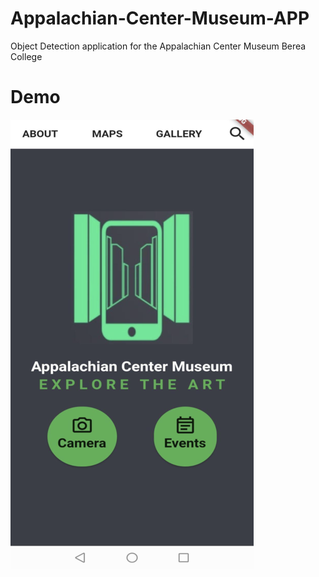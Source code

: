 # Appalachian-Center-Museum-APP
Object Detection application for the Appalachian Center Museum Berea College

# Demo
[![Alt text](image_722.png)](https://youtu.be/ziU_Kvy4bgY)

